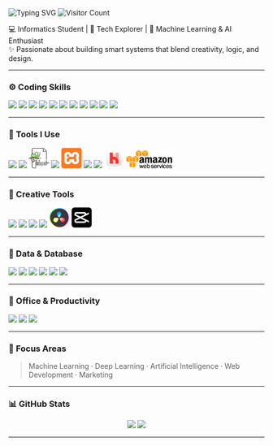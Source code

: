 <img src="https://readme-typing-svg.herokuapp.com?color=%2336BCF7&lines=Hey+there!+I'm+Hot;Coding+is+my+therapy+🔥" alt="Typing SVG"/>
<img src="https://komarev.com/ghpvc/?username=tumbalakun&color=blueviolet&style=flat" alt="Visitor Count"/><br>

💻 Informatics Student | 🚀 Tech Explorer | 🧠 Machine Learning & AI Enthusiast  
✨ Passionate about building smart systems that blend creativity, logic, and design.

---

### ⚙️ Coding Skills  
<p align="left">
  <img src="https://cdn.jsdelivr.net/gh/devicons/devicon/icons/c/c-original.svg" width="40"/>
  <img src="https://cdn.jsdelivr.net/gh/devicons/devicon/icons/cplusplus/cplusplus-original.svg" width="40"/>
  <img src="https://cdn.jsdelivr.net/gh/devicons/devicon/icons/java/java-original.svg" width="40"/>
  <img src="https://cdn.jsdelivr.net/gh/devicons/devicon/icons/html5/html5-original.svg" width="40"/>
  <img src="https://cdn.jsdelivr.net/gh/devicons/devicon/icons/css3/css3-original.svg" width="40"/>
  <img src="https://cdn.jsdelivr.net/gh/devicons/devicon/icons/javascript/javascript-original.svg" width="40"/>
  <img src="https://cdn.jsdelivr.net/gh/devicons/devicon/icons/php/php-original.svg" width="40"/>
  <img src="https://cdn.jsdelivr.net/gh/devicons/devicon/icons/laravel/laravel-original.svg" width="40"/>
  <img src="https://cdn.jsdelivr.net/gh/devicons/devicon/icons/react/react-original.svg" width="40"/>
  <img src="https://cdn.jsdelivr.net/gh/devicons/devicon/icons/python/python-original.svg" width="40"/>
  <img src="https://cdn.jsdelivr.net/gh/devicons/devicon@latest/icons/livewire/livewire-original-wordmark.svg" width="40"/>     
</p>

---

### 🧰 Tools I Use  
<p align="left">
  <img src="https://cdn.jsdelivr.net/gh/devicons/devicon/icons/vscode/vscode-original.svg" width="40"/>
  <img src="https://cdn.jsdelivr.net/gh/devicons/devicon/icons/androidstudio/androidstudio-original.svg" width="40"/>
  <img src="notepadpp.png" width="40"/>
  <img src="https://cdn.jsdelivr.net/gh/devicons/devicon/icons/netbeans/netbeans-original.svg" width="40"/>
  <img src="xampp.png" width="40"/>
  <img src="https://cdn.jsdelivr.net/gh/devicons/devicon/icons/git/git-original.svg" width="40"/>
  <img src="https://cdn.jsdelivr.net/gh/devicons/devicon/icons/github/github-original.svg" width="40"/>
  <img src="laravelherd.png" width="40"/>
  <img src="aws.png" width="90"/>
</p>

---

### 🎨 Creative Tools  
<p align="left">
  <img src="https://cdn.jsdelivr.net/gh/devicons/devicon@latest/icons/illustrator/illustrator-original.svg" width="40"/>
  <img src="https://cdn.jsdelivr.net/gh/devicons/devicon/icons/premierepro/premierepro-original.svg" width="40"/>
  <img src="https://cdn.jsdelivr.net/gh/devicons/devicon/icons/figma/figma-original.svg" width="40"/>
  <img src="https://cdn.jsdelivr.net/gh/devicons/devicon/icons/canva/canva-original.svg" width="40"/>
  <img src="davinciresolve.png" width="40"/>
  <img src="capcut.svg" width="40"/>
</p>

---

### 🧠 Data & Database  
<p align="left">
  <img src="https://cdn.jsdelivr.net/gh/devicons/devicon/icons/mysql/mysql-original.svg" width="40"/>
  <img src="https://cdn.jsdelivr.net/gh/devicons/devicon/icons/sqlite/sqlite-original.svg" width="40"/>
  <img src="https://cdn.jsdelivr.net/gh/devicons/devicon/icons/mongodb/mongodb-original.svg" width="40"/>
  <img src="https://cdn.jsdelivr.net/gh/devicons/devicon/icons/microsoftsqlserver/microsoftsqlserver-plain.svg" width="40"/>
  <img src="https://cdn.jsdelivr.net/gh/devicons/devicon/icons/oracle/oracle-original.svg" width="40"/>
  <img src="https://img.icons8.com/color/48/tableau-software.png" width="40"/>
</p>

---

### 🧩 Office & Productivity  
<p align="left">
  <img src="https://img.icons8.com/color/48/microsoft-excel-2019--v1.png" width="40"/>
  <img src="https://img.icons8.com/color/48/microsoft-word-2019--v1.png" width="40"/>
  <img src="https://img.icons8.com/color/48/microsoft-powerpoint-2019--v1.png" width="40"/>
</p>

---

### 🎯 Focus Areas  
> Machine Learning · Deep Learning · Artificial Intelligence · Web Development · Marketing  

---

### 📊 GitHub Stats
<p align="center">
  <img src="https://github-readme-stats.vercel.app/api?username=tumbalakun&show_icons=true&theme=transparent" height="180"/>
  <img src="https://github-readme-stats.vercel.app/api/top-langs/?username=tumbalakun&layout=compact&theme=transparent" height="180"/>
</p>

---
